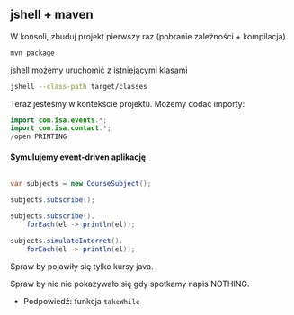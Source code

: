 ## jshell + maven

W konsoli, zbuduj projekt pierwszy raz (pobranie zależności  + kompilacja)

```bash
mvn package
```

jshell możemy uruchomić z istniejącymi klasami
```bash
jshell --class-path target/classes
```

Teraz jesteśmy w kontekście projektu. Możemy dodać importy:

```java
import com.isa.events.*;
import com.isa.contact.*;
/open PRINTING
```


#### Symulujemy event-driven aplikację

```java

var subjects = new CourseSubject();

subjects.subscribe();

subjects.subscribe().
    forEach(el -> println(el));

subjects.simulateInternet().
    forEach(el -> println(el));
```

Spraw by pojawiły się tylko kursy java.

Spraw by nic nie pokazywało się gdy spotkamy napis NOTHING.
- Podpowiedź: funkcja `takeWhile`

